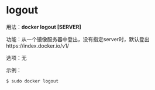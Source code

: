 # logout<a name="ZH-CN_TOPIC_0184808269"></a>

用法：**docker logout \[SERVER\]**

功能：从一个镜像服务器中登出，没有指定server时，默认登出https://index.docker.io/v1/

选项：无

示例：

```
$ sudo docker logout
```

